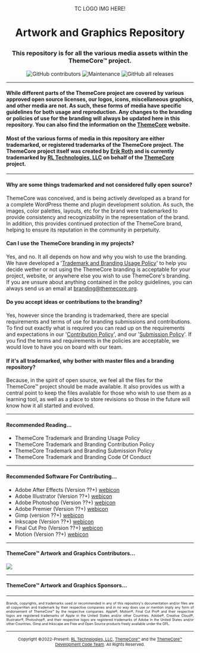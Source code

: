 <p align="center">TC LOGO IMG HERE!</p>

# <p align="center">Artwork and Graphics Repository</p>
### <p align="center">This repository is for all the various media assets within the ThemeCore™ project.</p>

<p align="center">
<img alt="GitHub contributors" src="https://img.shields.io/github/contributors/ThemeCore/Graphics?color=blue&style=for-the-badge"/>
<img alt="Maintenance" src="https://img.shields.io/maintenance/yes/2023?style=for-the-badge"/>
<img alt="GitHub all releases" src="https://img.shields.io/github/downloads/ThemeCore/Graphics/total?style=for-the-badge"/>
</p>

---

 #### While different parts of the ThemeCore project are covered by various approved open source licenses, our logos, icons, miscellaneous graphics, and other media are not. As such, these forms of media have specific guidelines for both usage and reproduction. Any changes to the branding or policies of use for the branding will always be updated here in this repository. You can also find the information on the [ThemeCore](https://themecore.org/legal/) website.

 #### Most of the various forms of media in this repository are either trademarked, or registered trademarks of the ThemeCore project. The ThemeCore project itself was created by [Erik Roth](https://github.com/Erik-Roth) and is currently trademarked by [RL Technologies, LLC](https://rltechsllc.com) on behalf of the [ThemeCore](https://themecore.org) project.

---

#### Why are some things trademarked and not considered fully open source?

ThemeCore was conceived, and is being actively developed as a brand for a complete WordPress theme and plugin development solution. As such, the images, color palettes, layouts, etc for the brand were trademarked to provide consistency and recognizability in the representation of the brand. In addition, this provides continued protection of the ThemeCore brand, helping to ensure its reputation in the community in perpetuity.

#### Can I use the ThemeCore branding in my projects?

Yes, and no. It all depends on how and why you wish to use the branding. We have developed a '[Trademark and Branding Usage Policy]()' to help you decide wether or not using the ThemeCore branding is acceptable for your project, website, or anywhere else you wish to use ThemeCore's branding. If you are unsure about anything contained in the policy guidelines, you can always send us an email at <branding@themecore.org>.

#### Do you accept ideas or contributions to the branding?

Yes, however since the branding is trademarked, there are special requirements and terms of use for branding submissions and contributions. To find out exactly what is required you can read up on the requirements and expectations in our '[Contribution Policy]()', and our '[Submission Policy]()'. If you find the terms and requirements in the policies are acceptable, we would love to have you on board with our team. 

#### If it's all trademarked, why bother with master files and a branding repository?

Because, in the spirit of open source, we feel all the files for the ThemeCore™ project should be made available. It also provides us with a central point to keep the files available for those who wish to use them as a learning tool, as well as a place to store revisions so those in the future will know how it all started and evolved.

---

#### Recommended Reading...

- ThemeCore Trademark and Branding Usage Policy
- ThemeCore Trademark and Branding Contribution Policy
- ThemeCore Trademark and Branding Submission Policy
- ThemeCore Trademark and Branding Code Of Conduct

---

#### Recommended Software For Contributing...

- Adobe After Effects (Version ??+) [webicon]()
- Adobe Illustrator (Version ??+) [webicon]()
- Adobe Photoshop (Version ??+) [webicon]()
- Adobe Premier (Version ??+) [webicon]()
- Gimp (version ??+) [webicon]()
- Inkscape (Version ??+) [webicon]()
- Final Cut Pro (Version ??+) [webicon]()
- Motion (Version ??+) [webicon]()

---

#### ThemeCore™ Artwork and Graphics Contributors...

<a href="https://github.com/ThemeCore/Graphics/graphs/contributors">
  <img src="https://contrib.rocks/image?repo=ThemeCore/Graphics" />
</a>

---

#### ThemeCore™ Artwork and Graphics Sponsors...
<p align="center"></p>

---

<p align="justify" style="font-size: 9px;">Brands, copyrights, and trademarks used or recommended in any of this repository's documentation and/or files are all copywritten and trademark by their respective companies and in no way does use or mention imply any form of endorsement of ThemeCore™ by the respective companies. Apple®, Motion®, Final Cut Pro® and their respective logos are registered trademarks of Apple in the United States and/or other Countries. Adobe®, Creative Cloud®, Illustrator®, Photoshop®, and their respective logos are registered trademarks of Adobe in the United States and/or other Countries. Gimp and Inkscape are Free and Open Source products freely available under the GPL.</p>

---
<p align="center" style="font-size: 11px;"> Copyright ©2022-Present: <a href="https://rltechs.com">RL Technologies, LLC</a>, <a href="https://themecore.org">ThemeCore™</a> and the <a href="mailto:codeteam@themecore.org">ThemeCore™ Development Code Team</a>. All Rights Reserved. </p>
